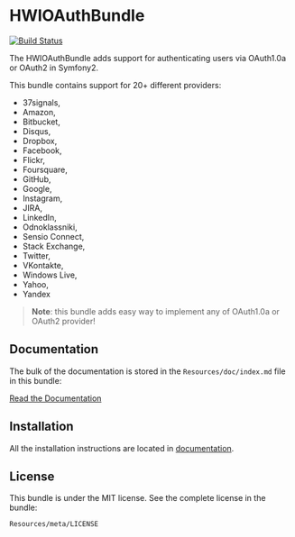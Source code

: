 HWIOAuthBundle
==============

[![Build Status](https://secure.travis-ci.org/hwi/HWIOAuthBundle.png?branch=master)](http://travis-ci.org/hwi/HWIOAuthBundle)

The HWIOAuthBundle adds support for authenticating users via OAuth1.0a or OAuth2 in Symfony2.

This bundle contains support for 20+ different providers:
* 37signals,
* Amazon,
* Bitbucket,
* Disqus,
* Dropbox,
* Facebook,
* Flickr,
* Foursquare,
* GitHub,
* Google,
* Instagram,
* JIRA,
* LinkedIn,
* Odnoklassniki,
* Sensio Connect,
* Stack Exchange,
* Twitter,
* VKontakte,
* Windows Live,
* Yahoo,
* Yandex

> __Note__: this bundle adds easy way to implement any of OAuth1.0a or OAuth2 provider!

Documentation
-------------

The bulk of the documentation is stored in the `Resources/doc/index.md`
file in this bundle:

[Read the Documentation](https://github.com/hwi/HWIOAuthBundle/blob/master/Resources/doc/index.md)

Installation
------------

All the installation instructions are located in [documentation](https://github.com/hwi/HWIOAuthBundle/blob/master/Resources/doc/1-setting_up_the_bundle.md).

License
-------

This bundle is under the MIT license. See the complete license in the bundle:

    Resources/meta/LICENSE
